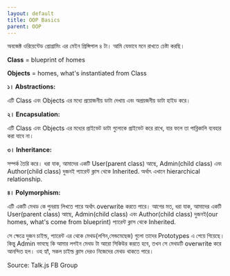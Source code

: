 ```yaml
---
layout: default
title: OOP Basics
parent: OOP
---
```


অবজেক্ট ওরিয়েন্টেড প্রোগ্রামিং এর মেইন প্রিন্সিপাল ৪ টা। আমি যেভাবে মনে রাখতে চেষ্টা করছি।

**Class** = blueprint of homes

**Objects** = homes, what's instantiated from Class

**১। Abstractions:**

এটি Class এবং Objects এর মধ্যে প্রয়োজনীয় ডাটা দেখায় এবং অপ্রয়জনীয় ডাটা হাইড করে।

**২। Encapsulation:**

এটি Class এবং Objects এর মধ্যের প্রাইভেট ডাটা গুলোকে প্রাইভেট করে রাখে, যার ফলে তা পাব্লিকালি ব্যবহার করা যাবে না।

**৩। Inheritance:**

সম্পর্ক তৈরি করে। ধরা যাক, আমাদের একটি User(parent class) আছে, Admin(child class) এবং Author(child class) দুজনই প্যারেন্ট ক্লাস থেকে Inherited. অর্থাৎ এখানে hierarchical relationship.

**৪। Polymorphism:**

এটি একটি মেথড কে পুনরায় লিখতে পারে অর্থাৎ overwrite করতে পারে। আগের মত, ধরা যাক, আমাদের একটি User(parent class) আছে, Admin(child class) এবং Author(child class) দুজনই(our homes, what's come from blueprint) প্যারেন্ট ক্লাস থেকে Inherited.

সে ক্ষেত্রে দুজন চাইল্ড, প্যারেন্ট এর থেকে মেথড(লগিন,সেন্ডমেছেজ) গুলো তাদের Prototypes এ পেয়ে গিয়েছে। কিন্তু Admin ভাবছে কি আমার লগইন মেথড টা আরো সিকিউর করতে হবে, তখন সে মেথডটি overwrite করে আনন্দিত হল।
ওহ হ্যাঁ, সকল চাইল্ড ক্লাস দেরও নিজেদের মেথড থাকতে পারে।

Source: Talk.js FB Group
